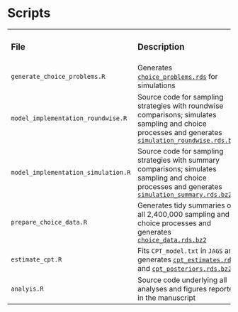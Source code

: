 
# Scripts

<table>
<colgroup>
<col style="width: 14%" />
<col style="width: 85%" />
</colgroup>
<tbody>
<tr class="odd">
<td><h3 id="file">File</h3></td>
<td><h3 id="description">Description</h3></td>
</tr>
<tr class="even">
<td><code>generate_choice_problems.R</code></td>
<td>Generates <a
href="https://github.com/linushof/sampling-strategies/tree/main/data"><code>choice_problems.rds</code></a>
for simulations</td>
</tr>
<tr class="odd">
<td><code>model_implementation_roundwise.R</code></td>
<td>Source code for sampling strategies with roundwise comparisons;
simulates sampling and choice processes and generates <a
href="https://github.com/linushof/sampling-strategies/tree/main/data"><code>simulation_roundwise.rds.bz2</code></a></td>
</tr>
<tr class="even">
<td><code>model_implementation_simulation.R</code></td>
<td>Source code for sampling strategies with summary comparisons;
simulates sampling and choice processes and generates <a
href="https://github.com/linushof/sampling-strategies/tree/main/data"><code>simulation_summary.rds.bz2</code></a></td>
</tr>
<tr class="odd">
<td><code>prepare_choice_data.R</code></td>
<td>Generates tidy summaries of all 2,400,000 sampling and choice
processes and generates <a
href="https://github.com/linushof/sampling-strategies/tree/main/data"><code>choice_data.rds.bz2</code></a></td>
</tr>
<tr class="even">
<td><code>estimate_cpt.R</code></td>
<td>Fits <code>CPT_model.txt</code> in <code>JAGS</code> and generates
<a
href="https://github.com/linushof/sampling-strategies/tree/main/data"><code>cpt_estimates.rds</code></a>
and <a
href="https://github.com/linushof/sampling-strategies/tree/main/data"><code>cpt_posteriors.rds.bz2</code></a></td>
</tr>
<tr class="odd">
<td><code>analyis.R</code></td>
<td>Source code underlying all analyses and figures reported in the
manuscript</td>
</tr>
</tbody>
</table>
